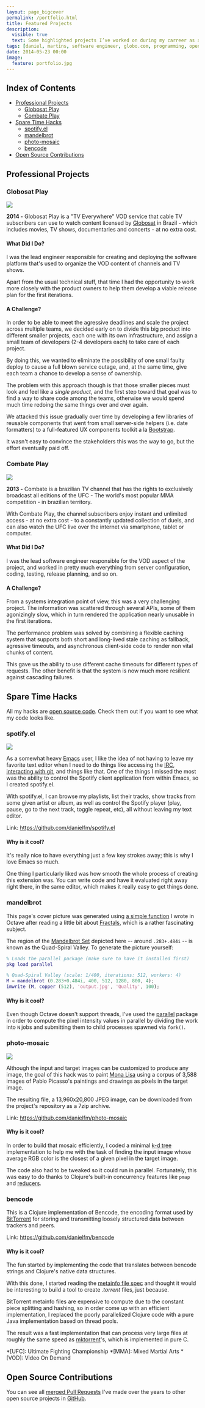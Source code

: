 ```yaml
---
layout: page_bigcover
permalink: /portfolio.html
title: Featured Projects
description:
  visible: true
  text: Some highlighted projects I’ve worked on during my carreer as a software engineer, as well as some fun side projects.
tags: [daniel, martins, software engineer, globo.com, programming, open source, portfolio, projects]
date: 2014-05-23 00:00
image:
  feature: portfolio.jpg
---
```


## Index of Contents

- [Professional Projects](#professional-projects)
  - [Globosat Play](#globosat-play)
  - [Combate Play](#combate-play)
- [Spare Time Hacks](#spare-time-hacks)
  - [spotify.el](#spotifyel)
  - [mandelbrot](#mandelbrot)
  - [photo-mosaic](#photo-mosaic)
  - [bencode](#bencode)
- [Open Source Contributions](#open-source-contributions)

## Professional Projects

### Globosat Play

<div class="device-mockup" data-device="imac" data-orientation="portrait" data-color="black">
  <div class="device">
    <div class="screen">
      <a href="http://play.com.br" target="_blank" title="Go to Globosat Play">
        <img src="/images/portfolio/globosat-play.png"/>
      </a>
    </div>
  </div>
</div>

**2014 -** Globosat Play is a "TV Everywhere" VOD service that cable TV subscribers can
use to watch content licensed by [Globosat](http://en.wikipedia.org/wiki/Globosat)
in Brazil - which includes movies, TV shows, documentaries and concerts - at
no extra cost.

#### What Did I Do?

I was the lead engineer responsible for creating and deploying the software
platform that's used to organize the VOD content of channels and TV shows.

Apart from the usual technical stuff, that time I had the opportunity to work
more closely with the product owners to help them develop a viable release plan
for the first iterations.

#### A Challenge?

In order to be able to meet the agressive deadlines and scale the project across
multiple teams, we decided early on to divide this big product into different
smaller projects, each one with its own infrastructure, and assign a small team
of developers (2-4 developers each) to take care of each project.

By doing this, we wanted to eliminate the possibility of one small faulty deploy
to cause a full blown service outage, and, at the same time, give each team a
chance to develop a sense of ownership.

The problem with this approach though is that those smaller pieces must look and
feel like a _single product_, and the first step toward that goal was to find
a way to share code among the teams, otherwise we would spend much time redoing
the same things over and over again.

We attacked this issue gradually over time by developing a few libraries of
reusable components that went from small server-side helpers (i.e. date
formatters) to a full-featured UX components toolkit a la
[Bootstrap](http://getbootstrap.com).

It wasn't easy to convince the stakeholders this was the way to go, but the
effort eventually paid off.

### Combate Play

<div class="device-mockup" data-device="imac" data-orientation="portrait" data-color="black">
  <div class="device">
    <div class="screen">
      <a href="http://combate.tv" target="_blank" title="Go to Combate Play">
        <img src="/images/portfolio/combate-tv.png"/>
      </a>
    </div>
  </div>
</div>

**2013 -** Combate is a brazilian TV channel that has the rights to exclusively broadcast
all editions of the UFC - The world's most popular MMA  competition - in
brazilian territory.

With Combate Play, the channel subscribers enjoy instant and unlimited access -
at no extra cost - to a constantly updated collection of duels, and can also
watch the UFC live over the internet via smartphone, tablet or computer.

#### What Did I Do?

I was the lead software engineer responsible for the VOD aspect of the project,
and worked in pretty much everything from server configuration, coding, testing,
release planning, and so on.

#### A Challenge?

From a systems integration point of view, this was a very challenging project.
The information was scattered through several APIs, some of them agonizingly
slow, which in turn rendered the application nearly unusable in the first
iterations.

The performance problem was solved by combining a flexible caching system that
supports both short and long-lived stale caching as fallback, agressive
timeouts, and asynchronous client-side code to render non vital chunks of
content.

This gave us the ability to use different cache timeouts for different
types of requests. The other benefit is that the system is now much more
resilient against cascading failures.

## Spare Time Hacks

All my hacks are [open source code](https://github.com/danielfm). Check them out
if you want to see what my code looks like.

### spotify.el

<div class="device-mockup" data-device="imac" data-orientation="portrait" data-color="black">
  <div class="device">
    <div class="screen">
      <a href="https://asciinema.org/a/218654" target="_blank" title="See spotify.el demo">
        <img src="https://asciinema.org/a/218654.svg"/>
      </a>
    </div>
  </div>
</div>

As a somewhat heavy [Emacs](https://www.gnu.org/software/emacs/) user, I like
the idea of not having to leave my favorite text editor when I need to do things
like accessing the
[IRC](https://www.gnu.org/software/emacs/manual/html_mono/erc.html),
[interacting with git](https://magit.vc/), and things like that. One of the
things I missed the most was the ability to control the Spotify client
application from within Emacs, so I created spotify.el.

With spotify.el, I can browse my playlists, list their tracks, show tracks
from some given artist or album, as well as control the Spotify player
(play, pause, go to the next track, toggle repeat, etc), all without leaving
my text editor.

Link: <https://github.com/danielfm/spotify.el>

#### Why is it cool?

It's really nice to have everything just a few key strokes away; this is why
I love Emacs so much.

One thing I particularly liked was how smooth the whole process of creating
this extension was. You can write code and have it evaluated right away right
there, in the same editor, which makes it really easy to get things done.

### mandelbrot

This page's cover picture was generated using
[a simple function](https://gist.github.com/danielfm/0e83487fc4a5dfa6884f) I
wrote in Octave after reading a little bit about
[Fractals](http://en.wikipedia.org/wiki/Fractal), which is a rather fascinating
subject.

The region of the [Mandelbrot Set](http://en.wikipedia.org/wiki/Mandelbrot_set)
depicted here -- around `.283+.484i` -- is known as the Quad-Spiral Valley.
To generate the picture yourself:

```matlab
% Loads the parallel package (make sure to have it installed first)
pkg load parallel

% Quad-Spiral Valley (scale: 1/400, iterations: 512, workers: 4)
M = mandelbrot (0.283+0.484i, 400, 512, 1280, 800, 4);
imwrite (M, copper (512), 'output.jpg', 'Quality', 100);
```

#### Why is it cool?

Even though Octave doesn't support threads, I've used the
[parallel](http://octave.sourceforge.net/parallel/overview.html) package in
order to compute the pixel intensity values in parallel by dividing the
work into `N` jobs and submitting them to child processes spawned via `fork()`.

### photo-mosaic

<div class="device-mockup" data-device="imac" data-orientation="portrait" data-color="black">
  <div class="device">
    <div class="screen">
      <a href="https://github.com/danielfm/photo-mosaic" target="_blank" title="Go to Combate Play">
        <img src="https://github.com/danielfm/photo-mosaic/raw/master/img/demo-2.jpg"/>
      </a>
    </div>
  </div>
</div>

Although the input and target images can be customized to produce any image,
the goal of this hack was to paint
[Mona Lisa](http://en.wikipedia.org/wiki/Mona_Lisa) using a corpus of 3,588
images of Pablo Picasso's paintings and drawings as pixels in the target image.

The resulting file, a 13,960x20,800 JPEG image, can be downloaded from the
project's repository as a 7zip archive.

Link: <https://github.com/danielfm/photo-mosaic>

#### Why is it cool?

In order to build that mosaic efficiently, I coded a minimal
[k-d tree](http://en.wikipedia.org/wiki/K-d_tree) implementation to help me
with the task of finding the input image whose average RGB color is the closest
of a given pixel in the target image.

The code also had to be tweaked so it could run in parallel. Fortunately,
this was easy to do thanks to Clojure's built-in concurrency features like
`pmap` and [reducers](http://clojure.com/blog/2012/05/15/anatomy-of-reducer.html).

### bencode

This is a Clojure implementation of Bencode, the encoding format used by
[BitTorrent](http://en.wikipedia.org/wiki/BitTorrent) for storing and
transmitting loosely structured data between trackers and peers.

Link: <https://github.com/danielfm/bencode>

#### Why is it cool?

The fun started by implementing the code that translates between bencode
strings and Clojure's native data structures.

With this done, I started reading the
[metainfo file spec](http://www.bittorrent.org/beps/bep_0003.html) and
thought it would be interesting to build a tool to create _.torrent_ files,
just because.

BitTorrent metainfo files are expensive to compute due to the constant piece
splitting and hashing, so in order come up with an efficient implementation,
I replaced the poorly parallelized Clojure code with a pure Java implementation
based on thread pools.

The result was a fast implementation that can process very large files at
roughly the same speed as [mktorrent](http://mktorrent.sourceforge.net)'s,
which is implemented in pure C.

*[UFC]: Ultimate Fighting Championship
*[MMA]: Mixed Martial Arts
*[VOD]: Video On Demand

## Open Source Contributions

You can see all [merged Pull Requests](https://github.com/pulls?page=1&q=is%3Apr+author%3Adanielfm+archived%3Afalse+is%3Aclosed+is%3Apublic+is%3Amerged)
I've made over the years to other open source projects in
[GitHub](https://github.com).
